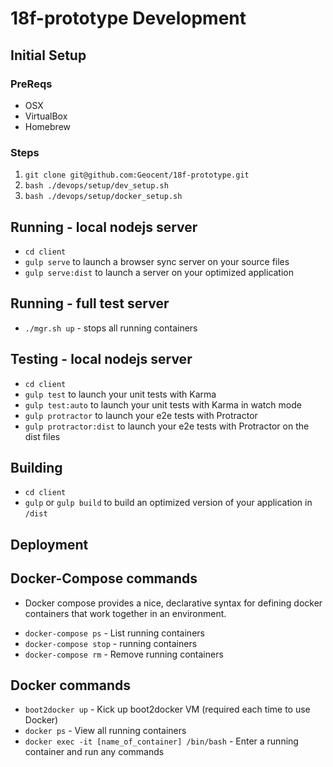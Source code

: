 # 18f-prototype Development

## Initial Setup

### PreReqs

- OSX
- VirtualBox
- Homebrew

### Steps
1. `git clone git@github.com:Geocent/18f-prototype.git`
2. `bash ./devops/setup/dev_setup.sh`
3. `bash ./devops/setup/docker_setup.sh`


## Running - local nodejs server
* `cd client`
* `gulp serve` to launch a browser sync server on your source files
* `gulp serve:dist` to launch a server on your optimized application

## Running - full test server
* `./mgr.sh up` - stops all running containers

## Testing - local nodejs server
* `cd client`
* `gulp test` to launch your unit tests with Karma
* `gulp test:auto` to launch your unit tests with Karma in watch mode
* `gulp protractor` to launch your e2e tests with Protractor
* `gulp protractor:dist` to launch your e2e tests with Protractor on the dist files

## Building
* `cd client`
* `gulp` or `gulp build` to build an optimized version of your application in `/dist`


## Deployment


## Docker-Compose commands
- Docker compose provides a nice, declarative syntax for defining docker containers that work together in an environment.
* `docker-compose ps` - List running containers 
* `docker-compose stop` -  running containers 
* `docker-compose rm` - Remove running containers 


## Docker commands
* `boot2docker up` - Kick up boot2docker VM (required each time to use Docker)
* `docker ps` - View all running containers
* `docker exec -it [name_of_container] /bin/bash` - Enter a running container and run any commands


